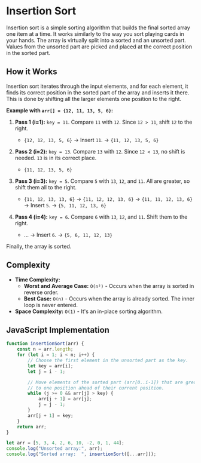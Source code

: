 # Insertion Sort

Insertion sort is a simple sorting algorithm that builds the final sorted array one item at a time. It works similarly to the way you sort playing cards in your hands. The array is virtually split into a sorted and an unsorted part. Values from the unsorted part are picked and placed at the correct position in the sorted part.

## How it Works

Insertion sort iterates through the input elements, and for each element, it finds its correct position in the sorted part of the array and inserts it there. This is done by shifting all the larger elements one position to the right.

**Example with `arr[] = {12, 11, 13, 5, 6}`:**

1.  **Pass 1 (i=1):** `key = 11`. Compare `11` with `12`. Since `12 > 11`, shift `12` to the right.
    *   `{12, 12, 13, 5, 6}` -> Insert `11`. -> `{11, 12, 13, 5, 6}`

2.  **Pass 2 (i=2):** `key = 13`. Compare `13` with `12`. Since `12 < 13`, no shift is needed. `13` is in its correct place.
    *   `{11, 12, 13, 5, 6}`

3.  **Pass 3 (i=3):** `key = 5`. Compare `5` with `13`, `12`, and `11`. All are greater, so shift them all to the right.
    *   `{11, 12, 13, 13, 6}` -> `{11, 12, 12, 13, 6}` -> `{11, 11, 12, 13, 6}` -> Insert `5`. -> `{5, 11, 12, 13, 6}`

4.  **Pass 4 (i=4):** `key = 6`. Compare `6` with `13`, `12`, and `11`. Shift them to the right.
    *   ... -> Insert `6`. -> `{5, 6, 11, 12, 13}`

Finally, the array is sorted.

## Complexity

*   **Time Complexity:**
    *   **Worst and Average Case:** `O(n²)` - Occurs when the array is sorted in reverse order.
    *   **Best Case:** `O(n)` - Occurs when the array is already sorted. The inner loop is never entered.
*   **Space Complexity:** `O(1)` - It's an in-place sorting algorithm.

## JavaScript Implementation

```javascript
function insertionSort(arr) {
    const n = arr.length;
    for (let i = 1; i < n; i++) {
        // Choose the first element in the unsorted part as the key.
        let key = arr[i];
        let j = i - 1;

        // Move elements of the sorted part (arr[0..i-1]) that are greater than the key
        // to one position ahead of their current position.
        while (j >= 0 && arr[j] > key) {
            arr[j + 1] = arr[j];
            j = j - 1;
        }
        arr[j + 1] = key;
    }
    return arr;
}

let arr = [5, 3, 4, 2, 6, 10, -2, 0, 1, 44];
console.log("Unsorted array:", arr);
console.log("Sorted array:  ", insertionSort([...arr]));
```